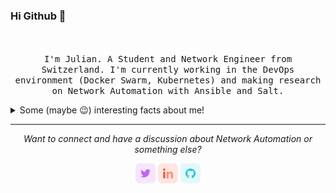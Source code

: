 ### Hi Github 👋

<p align="center">
  <br><br>
  <samp>
  I'm Julian. A Student and Network Engineer from Switzerland. I'm currently working in the DevOps environment (Docker Swarm, Kubernetes) and making research on Network Automation with Ansible and Salt. 
  </samp>
<details>
  <summary>Some (maybe 😉) interesting facts about me!</summary>
  <br>
  
  - 💻 Working as a **Network Engineer** in the [Institute for Networked Solutions](https://ins.hsr.ch).
  
  - ☀️ Learning and Developing Network Automation based projects in Python.
  
  - ✍️ Study **Computer Science** at the [University of Applied Science Rapperswil](https://www.hsr.ch).

  - 🚀 Working on some cool new projects.
  
    - [WEmulate](https://github.com/wemulate) - A modern Network Emulator 
  
</details>
<hr>
<p align="center">
  <i>Want to connect and have a discussion about Network Automation or something else?</i>

  <p align="center">
    <a href="https://twitter.com/jklaiber" alt="Twitter"><img src="readme/twitter.png"></a>
    <a href="https://www.linkedin.com/in/julianklaiber/" alt="Linkedin"><img src="readme/linkedin.png"></a>
    <a href="https://github.com/jklaiber" alt="GitHub"><img src="readme/github.png"></a>
  </p>
</p>
</p>
